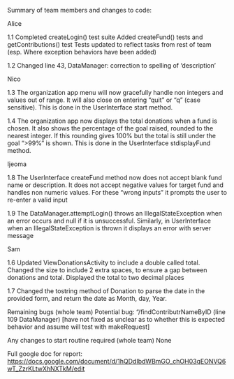 Summary of team members and changes to code:

Alice

1.1
Completed createLogin() test suite
Added createFund() tests and getContributions() test
Tests updated to reflect tasks from rest of team (esp. Where exception behaviors have been added)

1.2
Changed line 43, DataManager: correction to spelling of ‘description’ 

Nico 

1.3
The organization app menu will now gracefully handle non integers and values out of range. It will also close on entering “quit” or “q” (case sensitive). This is done in the UserInterface start method.

1.4
The organization app now displays the total donations when a fund is chosen. It also shows the percentage of the goal raised, rounded to the nearest integer. If this rounding gives 100% but the total is still under the goal “>99%” is shown. This is done in the UserInterface stdisplayFund method.

Ijeoma

1.8
The UserInterface createFund method now does not accept blank fund name or description. It does not accept negative values for target fund and handles non numeric values. For these “wrong inputs” it prompts the user to re-enter a valid input

1.9
The DataManager.attemptLogin() throws an IllegalStateException when an error occurs and null if it is unsuccessful. Similarly, in UserInterface when an IllegalStateException is thrown it displays an error with server message

Sam

1.6
Updated ViewDonationsActivity to include a double called total. Changed the size to include 2 extra spaces, to ensure a gap between donations and total. Displayed the total to two decimal places

1.7
Changed the tostring method of Donation to parse the date in the provided form, and return the date as Month, day, Year. 


Remaining bugs (whole team)
Potential bug: “/findContributrNameByID (line 109 DataManager) [have not fixed as unclear as to whether this is expected behavior and assume will test with makeRequest]

Any changes to start routine required (whole team)
None


Full google doc for report: https://docs.google.com/document/d/1hQDdIbdWBmGO_chOH03qEONVQ6wT_ZzrKLtwXhNXTkM/edit

